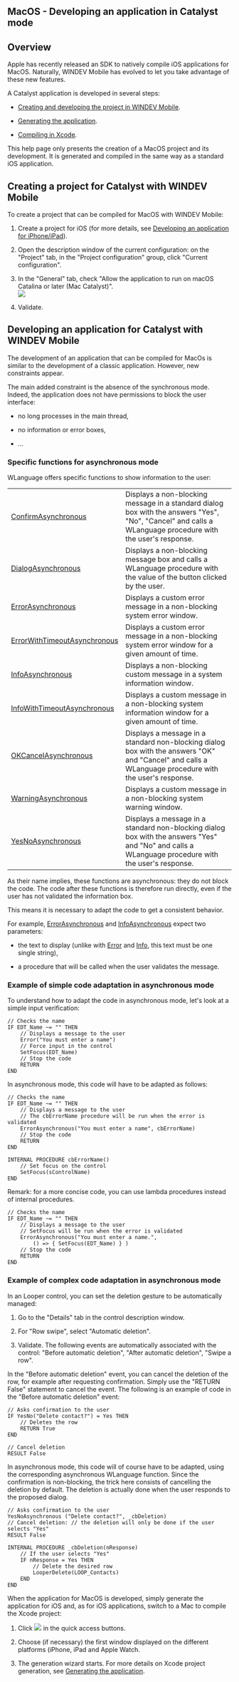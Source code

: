 


## MacOS - Developing an application in Catalyst mode
			



<a name="NOTE1"></a>
<a name="NOTE1_1"></a>


## Overview
<a name="overview_ELTTEXTE000195"></a>
Apple has recently released an SDK to natively compile iOS applications for MacOS. Naturally, WINDEV Mobile has evolved to let you take advantage of these new features.

A Catalyst application is developed in several steps: 

- [Creating and developing the project in WINDEV Mobile](#NOTE2_1). 

- [Generating the application](../Editeurs/1000019908.md). 

- [Compiling in Xcode](../Editeurs/1000019878.md). 




This help page only presents the creation of a MacOS project and its development. It is generated and compiled in the same way as a standard iOS application.

<a name="NOTE2"></a>
<a name="NOTE2_1"></a>


## Creating a project for Catalyst with WINDEV Mobile
<a name="creating_project_for_catalyst_with_windev_mobile_ELTTEXTE000219"></a>
To create a project that can be compiled for MacOS with WINDEV Mobile: 

1. Create a project for iOS (for more details, see [Developing an application for iPhone/iPad](../Editeurs/1000019818.md)).

2. Open the description window of the current configuration: on the "Project" tab, in the "Project configuration" group, click "Current configuration". 

3. In the "General" tab, check "Allow the application to run on macOS Catalina or later (Mac Catalyst)". <br>![](https://doc.pcsoft.fr/en-US/images/image.awp?langid=3&name=catalyst%20-%20HC%20N%B0001.gif)


4. Validate. 




<a name="NOTE3"></a>
<a name="NOTE3_1"></a>


## Developing an application for Catalyst with WINDEV Mobile
<a name="developing_application_for_catalyst_with_windev_mobile_ELTTEXTE000243"></a>
The development of an application that can be compiled for MacOs is similar to the development of a classic application. However, new constraints appear.

The main added constraint is the absence of the synchronous mode. 
Indeed, the application does not have permissions to block the user interface:

- no long processes in the main thread,

- no information or error boxes,

- ...





### Specific functions for asynchronous mode
<a name="specific_functions_for_asynchronous_mode_ELTPARAGRAPHE000075"></a>WLanguage offers specific functions to show information to the user:



|   |   |
| --- | --- |
| [ConfirmAsynchronous](../WDLang1/1000025305.md) | Displays a non-blocking message in a standard dialog box with the answers "Yes", "No", "Cancel" and calls a WLanguage procedure with the user's response. |
| [DialogAsynchronous](../WDLang1/1000025310.md) | Displays a non-blocking message box and calls a WLanguage procedure with the value of the button clicked by the user. |
| [ErrorAsynchronous](../WDLang1/1000025306.md) | Displays a custom error message in a non-blocking system error window. |
| [ErrorWithTimeoutAsynchronous](../WDLang1/1000025428.md) | Displays a custom error message in a non-blocking system error window for a given amount of time. |
| [InfoAsynchronous](../WDLang1/1000025269.md) | Displays a non-blocking custom message in a system information window. |
| [InfoWithTimeoutAsynchronous](../WDLang1/1000025271.md) | Displays a custom message in a non-blocking system information window for a given amount of time. |
| [OKCancelAsynchronous](../WDLang1/1000025308.md) | Displays a message in a standard non-blocking dialog box with the answers "OK" and "Cancel" and calls a WLanguage procedure with the user's response. |
| [WarningAsynchronous](../WDLang1/1000025270.md) | Displays a custom message in a non-blocking system warning window. |
| [YesNoAsynchronous](../WDLang1/1000025272.md) | Displays a message in a standard non-blocking dialog box with the answers "Yes" and "No" and calls a WLanguage procedure with the user's response. |





As their name implies, these functions are asynchronous: they do not block the code. The code after these functions is therefore run directly, even if the user has not validated the information box.

This means it is necessary to adapt the code to get a consistent behavior.

For example, [ErrorAsynchronous](../WDLang1/1000025306.md) and [InfoAsynchronous](../WDLang1/1000025269.md) expect two parameters:

- the text to display (unlike with [Error](../WDLang1/3021013.md) and [Info](../WDLang1/3021011.md), this text must be one single string),

- a procedure that will be called when the user validates the message.





### Example of simple code adaptation in asynchronous mode
<a name="example_simple_code_adaptation_asynchronous_mode_ELTPARAGRAPHE000102"></a>

To understand how to adapt the code in asynchronous mode, let's look at a simple input verification:

```wl
// Checks the name
IF EDT_Name ~= "" THEN
	// Displays a message to the user
	Error("You must enter a name")
	// Force input in the control
	SetFocus(EDT_Name)
	// Stop the code
	RETURN
END
```


In asynchronous mode, this code will have to be adapted as follows:

```wl
// Checks the name
IF EDT_Name ~= "" THEN
	// Displays a message to the user
	// The cbErrorName procedure will be run when the error is validated
	ErrorAsynchronous("You must enter a name", cbErrorName)
	// Stop the code
	RETURN
END

INTERNAL PROCEDURE cbErrorName()
	// Set focus on the control	
	SetFocus(sControlName)
END
```


Remark: for a more concise code, you can use lambda procedures instead of internal procedures.

```wl
// Checks the name
IF EDT_Name ~= "" THEN
	// Displays a message to the user
	// SetFocus will be run when the error is validated
	ErrorAsynchronous("You must enter a name.",
		() => { SetFocus(EDT_Name) } )
	// Stop the code
	RETURN
END
```



### Example of complex code adaptation in asynchronous mode
<a name="example_complex_code_adaptation_asynchronous_mode_ELTPARAGRAPHE000117"></a>

In an Looper control, you can set the deletion gesture to be automatically managed: 

1. Go to the "Details" tab in the control description window. 

2. For "Row swipe", select "Automatic deletion".

3. Validate. The following events are automatically associated with the control: "Before automatic deletion", "After automatic deletion", "Swipe a row".




In the "Before automatic deletion" event, you can cancel the deletion of the row, for example after requesting confirmation.
Simply use the "RETURN False" statement to cancel the event. 
The following is an example of code in the "Before automatic deletion" event:

```wl
// Asks confirmation to the user
IF YesNo("Delete contact?") = Yes THEN
	// Deletes the row
	RETURN True
END

// Cancel deletion
RESULT False
```


In asynchronous mode, this code will of course have to be adapted, using the corresponding asynchronous WLanguage function. Since the confirmation is non-blocking, the trick here consists of cancelling the deletion by default.
The deletion is actually done when the user responds to the proposed dialog.


```wl
// Asks confirmation to the user
YesNoAsynchronous ("Delete contact?", _cbDeletion)
// Cancel deletion: // the deletion will only be done if the user selects "Yes"
RESULT False

INTERNAL PROCEDURE _cbDeletion(nResponse)
	// If the user selects "Yes"
	IF nResponse = Yes THEN
		// Delete the desired row
		LooperDelete(LOOP_Contacts)
  	END
END
```


When the application for MacOS is developed, simply generate the application for iOS and, as for iOS applications, switch to a Mac to compile the Xcode project: 

1. Click ![](https://doc.pcsoft.fr/en-US/images/image.awp?langid=3&name=ico_generation_IOS.gif) in the quick access buttons. 

2. Choose (if necessary) the first window displayed on the different platforms (iPhone, iPad and Apple Watch.

3. The generation wizard starts. For more details on Xcode project generation, see [Generating the application](../Editeurs/1000019908.md).





